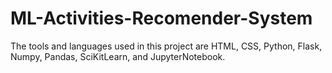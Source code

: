 # ML-Activities-Recomender-System

The tools and languages used in this project are HTML, CSS, Python, Flask, Numpy, Pandas, SciKitLearn, and JupyterNotebook. 
